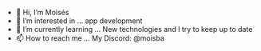 - 👋 Hi, I’m Moisés
- 👀 I’m interested in ... app development
- 🌱 I’m currently learning ... New technologies and I try to keep up to date
- 📫 How to reach me ... My Discord: @moisba

<!---
moisba is a ✨ special ✨ repository because its `README.md` (this file) appears on your GitHub profile.
You can click the Preview link to take a look at your changes.
--->
